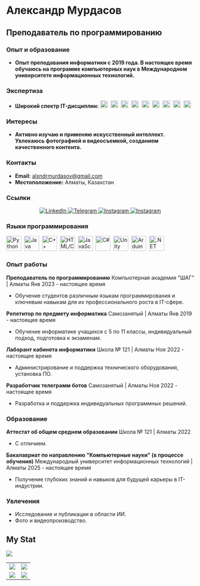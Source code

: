 # Александр Мурдасов
## Преподаватель по программированию

### Опыт и образование

- **Опыт преподавания информатики с 2019 года. В настоящее время обучаюсь на программе компьютерных наук в Международном университете информационных технологий.**

### Экспертиза

- **Широкий спектр IT-дисциплин:**
  <img src="https://cdn.jsdelivr.net/gh/devicons/devicon/icons/python/python-original.svg" title="Python" width="20" height="20"/>&nbsp;
  <img src="https://cdn.jsdelivr.net/gh/devicons/devicon/icons/java/java-original.svg" title="Java" width="20" height="20"/>&nbsp;
  <img src="https://cdn.jsdelivr.net/gh/devicons/devicon/icons/cplusplus/cplusplus-original.svg" title="C++" width="20" height="20"/>&nbsp;
  <img src="https://cdn.jsdelivr.net/gh/devicons/devicon/icons/html5/html5-original.svg" title="HTML/CSS" width="20" height="20"/>&nbsp;
  <img src="https://cdn.jsdelivr.net/gh/devicons/devicon/icons/javascript/javascript-original.svg" title="JavaScript" width="20" height="20"/>&nbsp;
  <img src="https://cdn.jsdelivr.net/gh/devicons/devicon/icons/csharp/csharp-original.svg" title="C#" width="20" height="20"/>&nbsp;
  <img src="https://cdn.jsdelivr.net/gh/devicons/devicon/icons/unity/unity-original.svg" title="Unity" width="20" height="20"/>&nbsp;
  <img src="https://cdn.jsdelivr.net/gh/devicons/devicon/icons/arduino/arduino-original.svg" title="Arduino" width="20" height="20"/>&nbsp;
  <img src="https://cdn.jsdelivr.net/gh/devicons/devicon/icons/dot-net/dot-net-original.svg" title=".NET Framework" width="20" height="20"/>&nbsp;

### Интересы

- **Активно изучаю и применяю искусственный интеллект. Увлекаюсь фотографией и видеосъемкой, созданием качественного контента.**

### Контакты

- **Email:** alxndrmurdasov@gmail.com
- **Местоположение:** Алматы, Казахстан

### Ссылки

<div id="socials" align="center">
    <a href="https://www.linkedin.com/in/alexander-murdasov-51066b204/">
        <img src="https://img.shields.io/badge/LinkedIn-blue?style=for-the-badge&logo=linkedin&logoColor=white" alt="LinkedIn"/>
    </a>
    <a href="https://t.me/Allexndr">
        <img src="https://img.shields.io/badge/Telegram-blue?style=for-the-badge&logo=telegram&logoColor=white" alt="Telegram"/>
    </a>
    <a href="https://www.instagram.com/sane4.k/">
        <img src="https://img.shields.io/badge/Instagram-blue?style=for-the-badge&logo=instagram&logoColor=white" alt="Instagram"/>
    </a>
    <a href="https://www.instagram.com/phot4.k/">
        <img src="https://img.shields.io/badge/Instagram-blue?style=for-the-badge&logo=instagram&logoColor=white" alt="Instagram"/>
    </a>
</div>

### Языки программирования

<img src="https://cdn.jsdelivr.net/gh/devicons/devicon/icons/python/python-original.svg" title="Python" width="40" height="40"/>&nbsp;
<img src="https://cdn.jsdelivr.net/gh/devicons/devicon/icons/java/java-original.svg" title="Java" width="40" height="40"/>&nbsp;
<img src="https://cdn.jsdelivr.net/gh/devicons/devicon/icons/cplusplus/cplusplus-original.svg" title="C++" width="40" height="40"/>&nbsp;
<img src="https://cdn.jsdelivr.net/gh/devicons/devicon/icons/html5/html5-original.svg" title="HTML/CSS" width="40" height="40"/>&nbsp;
<img src="https://cdn.jsdelivr.net/gh/devicons/devicon/icons/javascript/javascript-original.svg" title="JavaScript" width="40" height="40"/>&nbsp;
<img src="https://cdn.jsdelivr.net/gh/devicons/devicon/icons/csharp/csharp-original.svg" title="C#" width="40" height="40"/>&nbsp;
<img src="https://cdn.jsdelivr.net/gh/devicons/devicon/icons/unity/unity-original.svg" title="Unity" width="40" height="40"/>&nbsp;
<img src="https://cdn.jsdelivr.net/gh/devicons/devicon/icons/arduino/arduino-original.svg" title="Arduino" width="40" height="40"/>&nbsp;
<img src="https://cdn.jsdelivr.net/gh/devicons/devicon/icons/dot-net/dot-net-original.svg" title=".NET Framework" width="40" height="40"/>&nbsp;

### Опыт работы

**Преподаватель по программированию**
Компьютерная академия "ШАГ" | Алматы
Янв 2023 - настоящее время
- Обучение студентов различным языкам программирования и ключевым навыкам для их профессионального роста в IT-сфере.

**Репетитор по предмету информатика**
Самозанятый | Алматы
Янв 2019 - настоящее время
- Обучение информатике учащихся с 5 по 11 классы, индивидуальный подход, подготовка к экзаменам.

**Лаборант кабинета информатики**
Школа № 121 | Алматы
Ноя 2022 - настоящее время
- Администрирование и поддержка технического оборудования, установка ПО.

**Разработчик телеграмм ботов**
Самозанятый | Алматы
Ноя 2022 - настоящее время
- Разработка и поддержка индивидуальных программных решений.

### Образование

**Аттестат об общем среднем образовании**
Школа № 121 | Алматы
2022
- С отличием.

**Бакалавриат по направлению "Компьютерные науки" (в процессе обучения)**
Международный университет информационных технологий | Алматы
2025 - настоящее время
- Получение глубоких знаний и навыков для будущей карьеры в IT-индустрии.

### Увлечения

- Исследование и публикации в области ИИ.
- Фото и видеопроизводство.

## My Stat

![](http://github-profile-summary-cards.vercel.app/api/cards/profile-details?username=Allexndr&theme=blue_green)

| | |
| --- | --- |
| ![](http://github-profile-summary-cards.vercel.app/api/cards/repos-per-language?username=Allexndr&theme=blue_green) | ![](http://github-profile-summary-cards.vercel.app/api/cards/most-commit-language?username=Allexndr&theme=blue_green) |
| ![](http://github-profile-summary-cards.vercel.app/api/cards/stats?username=Allexndr&theme=blue_green) | ![](http://github-profile-summary-cards.vercel.app/api/cards/productive-time?username=Allexndr&theme=blue_green&utcOffset=8) |
